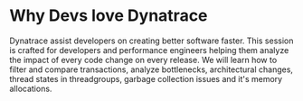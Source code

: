 # Why Devs love Dynatrace

Dynatrace assist developers on creating better software faster. This session is crafted for developers and performance engineers helping them analyze the impact of every code change on every release. We will learn how to filter and compare transactions, analyze bottlenecks, architectural changes, thread states in threadgroups, garbage collection issues and it's memory allocations. 

[]()